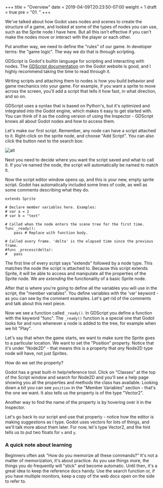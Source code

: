 +++
title = "Overview"
date = 2019-04-09T20:23:50-07:00
weight = 1
draft = true
pre = "01. "
+++

We've talked about how Godot uses nodes and scenes to create the structure of a game, and looked at some of the types of nodes you can use, such as the Sprite node I have here. But all this isn't effective if you can't make the nodes move or interact with the player or each other.

Put another way, we need to define the "rules" of our game. In developer terms: the "game logic". The way we do that is through scripting.

GDScript is Godot's builtin language for scripting and interacting with nodes. The [GDScript documentation](https://docs.godotengine.org/en/latest/getting_started/scripting/gdscript/gdscript_basics.html) on the Godot website is good, and I highly recommend taking the time to read through it.

Writing scripts and attaching them to nodes is how you build behavior and game mechanics into your game. For example, if you want a sprite to move across the screen, you'll add a script that tells it how fast, in what direction, and so on.

GDScript uses a syntax that is based on Python's, but it's optimized and integrated into the Godot engine, which makes it easy to get started with. You can think of it as the coding version of using the Inspector - GDScript knows all about Godot nodes and how to access them.

Let's make our first script. Remember, any node can have a script attached to it. Right-click on the sprite node, and choose "Add Script". You can also click the button next to the search box:

![alt](/godot_recipes/img/gds_01_attach.png?width=250)

Next you need to decide where you want the script saved and what to call it. If you've named the node, the script will automatically be named to match it.

Now the script editor window opens up, and this is your new, empty sprite script. Godot has automatically included some lines of code, as well as some comments describing what they do.

```gdscript
extends Sprite

# Declare member variables here. Examples:
# var a = 2
# var b = "text"

# Called when the node enters the scene tree for the first time.
func _ready():
	pass # Replace with function body.

# Called every frame. 'delta' is the elapsed time since the previous frame.
#func _process(delta):
#	pass
```

The first line of every script says "extends" followed by a node type. This matches the node the script is attached to.  Because this script extends Sprite, it will be able to access and manipulate all the properties of the Sprite node. We are *extending* the functionality of a basic Sprite node.

After that is where you're going to define all the variables you will use in the script, the "member variables". You define variables with the 'var' keyword - as you can see by the comment examples. Let's get rid of the comments and talk about this next piece.

Now we see a function called `_ready()`. In GDScript you define a function with the keyword "func". The `_ready()` function is a special one that Godot looks for and runs whenever a node is added to the tree, for example when we hit "Play".

Let's say that when the game starts, we want to make sure the Sprite goes to a particular location. We want to set the "Position" property. Notice that it's under "Node2D" - that means this is a property that *any* Node2D type node will have, not just Sprites.

How do we set the property?

Godot has a great built-in help/reference tool. Click on "Classes" at the top of the Script window and search for Node2D and you'll see a help page showing you all the properties and methods the class has available. Looking down a bit you can see `position` in the "Member Variables" section - that's the one we want. It also tells us the property is of the type "Vector2".

Another way to find the name of the property is by hovering over it in the Inspector.

Let's go back to our script and use that property - notice how the editor is making suggestions as I type. Godot uses vectors for lots of things, and we'll talk more about them later. For now, let's type Vector2, and the hint tells us to put two floats for `x` and `y`.

### A quick note about learning

Beginners often ask "How do you memorize all these commands?" It's not a matter of memorization, it's about practice. As you use things more, the things you do frequently will "stick" and become automatic. Until then, it's a great idea to keep the reference docs handy. Use the search function or, if you have multiple monitors, keep a copy of the web docs open on the side to refer to.